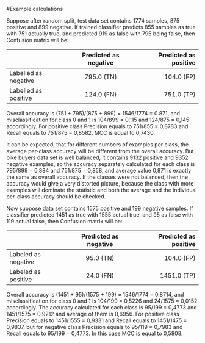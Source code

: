 #Example calculations

Suppose after random split, test data set contains 1774 samples, 875 positive and 899 negative. 
If trained classifier predicts 855 samples as true with 751 actually true, and predicted 919 as false with 795 being false, then Confusion matrix will be:

|			         |Predicted as negative	|Predicted as positive|
| ------------------ |:------------:| ----------------:|
|Labelled as negative| 	795.0  	(TN)|		104.0  (FP)|
|Labelled as positive|	124.0  	(FN)|		751.0  (TP)|


Overall accuracy is (751 + 795)/(875 + 899) = 1546/1774 = 0.871, and misclassification for class 0 and 1 is 104/899 = 0,115 and 124/875 = 0,145 accordingly. 
For positive class Precision equals to 751/855 = 0,8783 and Recall equals to 751/875 = 0,8582. 
MCC is equal to 0,7430.

It can be expected, that for different numbers of examples per class, the average per-class accuracy will be different from the overall accuracy. 
But bike buyers data set is well balanced, it contains 9132 positive and 9352 negative examples, so the accuracy separately calculated for each class is 795/899 = 0,884 and 751/875 = 0,858, and average value 0,871 is exactly the same as overall accuracy.
If the classes were not balanced, then the accuracy would give a very distorted picture, because the class with more examples will dominate the statistic and both the average and the individual per-class accuracy should be checked. 

Now suppose data set contains 1575 positive and 199 negative samples. 
If classifier predicted 1451 as true with 1555 actual true, and 95 as false with 119 actual false, then Confusion matrix will be:

|			         |Predicted as negative	|Predicted as positive|
| ------------------ |:------------:| ----------------:|
|Labeled as negative |	95.0  (TN)  |		104.0  (FP)|
|Labeled as positive |	24.0  (FN)  |	    1451.0 (TP)|

Overall accuracy is (1451 + 95)/(1575 + 199) = 1546/1774 = 0.8714, and misclassification for class 0 and 1 is 104/199 = 0,5226 and 24/1575 = 0,0152 accordingly. 
The accuracy calculated for each class is 95/199 = 0,4773 and 1451/1575 = 0,9212 and average of them is 0,6956. For positive class Precision equals to 1451/1555 = 0,9331 and Recall equals to 1451/1475 = 0,9837, but for negative class Precision equals to 95/119 = 0,7983 and Recall equals to 95/199 = 0,4773. 
In this case MCC is equal to 0,5808.
